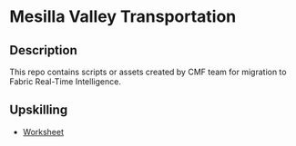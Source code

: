 # Mesilla Valley Transportation

## Description
This repo contains scripts or assets created by CMF team for migration to Fabric Real-Time Intelligence.

## Upskilling
- [Worksheet](Worksheet.md)
